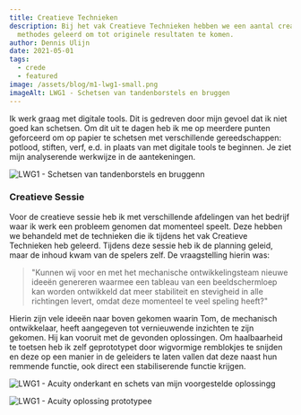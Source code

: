 ```yaml
---
title: Creatieve Technieken
description: Bij het vak Creatieve Technieken hebben we een aantal creatieve
  methodes geleerd om tot originele resultaten te komen.
author: Dennis Ulijn
date: 2021-05-01
tags:
  - crede
  - featured
image: /assets/blog/m1-lwg1-small.png
imageAlt: LWG1 - Schetsen van tandenborstels en bruggen
---
```

Ik werk graag met digitale tools. Dit is gedreven door mijn gevoel dat ik niet goed kan schetsen. Om dit uit te dagen heb ik me op meerdere punten geforceerd om op papier te schetsen met verschillende gereedschappen: potlood, stiften, verf, e.d. in plaats van met digitale tools te beginnen. Je ziet mijn analyserende werkwijze in de aantekeningen.

![LWG1 - Schetsen van tandenborstels en bruggenn](/assets/blog/m1-lwg1-schetsen.png "Title: LWG1 - Schetsen van tandenborstels en bruggenn")

### Creatieve Sessie

Voor de creatieve sessie heb ik met verschillende afdelingen van het bedrijf waar ik werk een probleem genomen dat momenteel speelt. Deze hebben we behandeld met de technieken die ik tijdens het vak Creatieve Technieken heb geleerd. Tijdens deze sessie heb ik de planning geleid, maar de inhoud kwam van de spelers zelf. De vraagstelling hierin was:

> "Kunnen wij voor en met het mechanische ontwikkelingsteam nieuwe ideeën genereren waarmee een tableau van een beeldschermloep kan worden ontwikkeld dat meer stabiliteit en stevigheid in alle richtingen levert, omdat deze momenteel te veel speling heeft?"

Hierin zijn vele ideeën naar boven gekomen waarin Tom, de mechanisch ontwikkelaar, heeft aangegeven tot vernieuwende inzichten te zijn gekomen. Hij kan vooruit met de gevonden oplossingen. Om haalbaarheid te toetsen heb ik zelf geprototypet door wigvormige remblokjes te snijden en deze op een manier in de geleiders te laten vallen dat deze naast hun remmende functie, ook direct een stabiliserende functie krijgen.

![LWG1 - Acuity onderkant en schets van mijn voorgestelde oplossingg](/assets/blog/m1-lwg1-acuity-onderkant-oplossing.png "LWG1 - Acuity onderkant en schets van mijn voorgestelde oplossingg")

![LWG1 - Acuity oplossing prototypee](/assets/blog/m1-lwg1-acuity-prototype.png "LWG1 - Acuity oplossing prototypee")